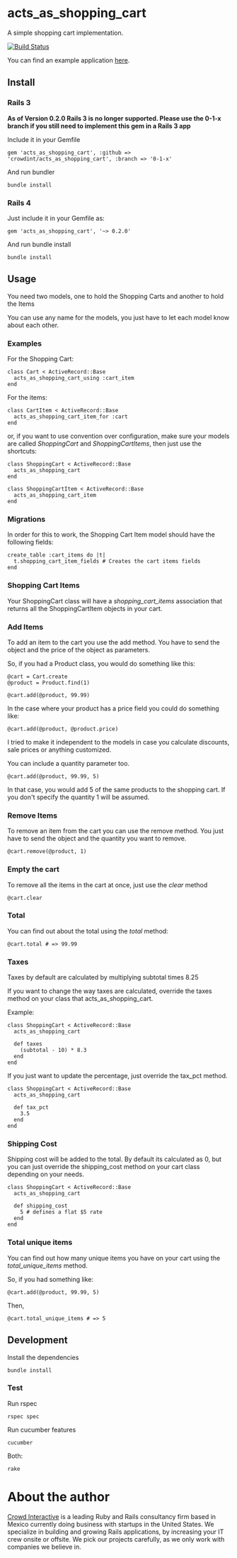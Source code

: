 # acts_as_shopping_cart

A simple shopping cart implementation.

[![Build Status](https://secure.travis-ci.org/crowdint/acts_as_shopping_cart.png?branch=master)](http://travis-ci.org/crowdint/acts_as_shopping_cart)

You can find an example application [here](https://github.com/crowdint/acts_as_shopping_cart_app).

## Install

### Rails 3

**As of Version 0.2.0 Rails 3 is no longer supported. Please use the 0-1-x branch
if you still need to implement this gem in a Rails 3 app**

Include it in your Gemfile

    gem 'acts_as_shopping_cart', :github => 'crowdint/acts_as_shopping_cart', :branch => '0-1-x'

And run bundler

    bundle install

### Rails 4

Just include it in your Gemfile as:

    gem 'acts_as_shopping_cart', '~> 0.2.0'

And run bundle install

    bundle install

## Usage

You need two models, one to hold the Shopping Carts and another to hold the Items

You can use any name for the models, you just have to let each model know about each other.

### Examples

For the Shopping Cart:

    class Cart < ActiveRecord::Base
      acts_as_shopping_cart_using :cart_item
    end


For the items:

    class CartItem < ActiveRecord::Base
      acts_as_shopping_cart_item_for :cart
    end

or, if you want to use convention over configuration, make sure your models are called *ShoppingCart* and *ShoppingCartItems*,
then just use the shortcuts:

    class ShoppingCart < ActiveRecord::Base
      acts_as_shopping_cart
    end

    class ShoppingCartItem < ActiveRecord::Base
      acts_as_shopping_cart_item
    end

### Migrations

In order for this to work, the Shopping Cart Item model should have the following fields:

    create_table :cart_items do |t|
      t.shopping_cart_item_fields # Creates the cart items fields
    end

### Shopping Cart Items

Your ShoppingCart class will have a _shopping_cart_items_ association
that returns all the ShoppingCartItem objects in your cart.

### Add Items

To add an item to the cart you use the add method. You have to send the object and the price of the object as parameters.

So, if you had a Product class, you would do something like this:

    @cart = Cart.create
    @product = Product.find(1)

    @cart.add(@product, 99.99)

In the case where your product has a price field you could do something like:

    @cart.add(@product, @product.price)

I tried to make it independent to the models in case you calculate discounts, sale prices or anything customized.

You can include a quantity parameter too.

    @cart.add(@product, 99.99, 5)

In that case, you would add 5 of the same products to the shopping cart. If you don't specify the quantity 1 will be assumed.

### Remove Items

To remove an item from the cart you can use the remove method. You just have to send the object and the quantity you want to remove.

    @cart.remove(@product, 1)

### Empty the cart

To remove all the items in the cart at once, just use the _clear_ method

    @cart.clear

### Total

You can find out about the total using the _total_ method:

    @cart.total # => 99.99

### Taxes

Taxes by default are calculated by multiplying subtotal times 8.25

If you want to change the way taxes are calculated, override the taxes
method on your class that acts_as_shopping_cart.

Example:

    class ShoppingCart < ActiveRecord::Base
      acts_as_shopping_cart

      def taxes
        (subtotal - 10) * 8.3
      end
    end

If you just want to update the percentage, just override the tax_pct
method.

    class ShoppingCart < ActiveRecord::Base
      acts_as_shopping_cart

      def tax_pct
        3.5
      end
    end

### Shipping Cost

Shipping cost will be added to the total. By default its calculated as
0, but you can just override the shipping_cost method on your cart
class depending on your needs.

    class ShoppingCart < ActiveRecord::Base
      acts_as_shopping_cart

      def shipping_cost
        5 # defines a flat $5 rate
      end
    end

### Total unique items

You can find out how many unique items you have on your cart using the _total_unique_items_ method.

So, if you had something like:

    @cart.add(@product, 99.99, 5)

Then,

    @cart.total_unique_items # => 5

## Development

Install the dependencies

    bundle install

### Test

Run rspec

    rspec spec

Run cucumber features

    cucumber

Both:

    rake

# About the author

[Crowd Interactive](http://www.crowdint.com) is a leading Ruby and Rails
consultancy firm based in Mexico currently doing business with startups in the
United States. We specialize in building and growing Rails applications, by increasing
your IT crew onsite or offsite. We pick our projects carefully, as we only work
with companies we believe in.
